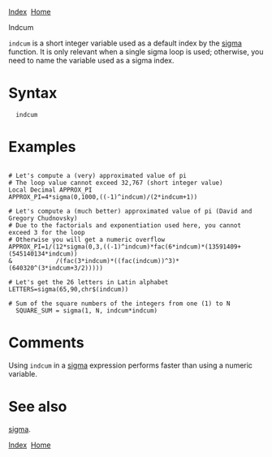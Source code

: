 [Index](index.html)  [Home](getting-started_home.html)

Indcum

`indcum` is a short integer variable used as a default index by the [sigma](4gl_sigma.html) function. It is only relevant when a single sigma loop is used; otherwise, you need to name the variable used as a sigma index.

# Syntax

```
  indcum
```

# Examples

```

# Let's compute a (very) approximated value of pi
# The loop value cannot exceed 32,767 (short integer value)
Local Decimal APPROX_PI
APPROX_PI=4*sigma(0,1000,((-1)^indcum)/(2*indcum+1))

# Let's compute a (much better) approximated value of pi (David and Gregory Chudnovsky)
# Due to the factorials and exponentiation used here, you cannot exceed 3 for the loop
# Otherwise you will get a numeric overflow
APPROX_PI=1/(12*sigma(0,3,((-1)^indcum)*fac(6*indcum)*(13591409+(545140134*indcum))
&            /(fac(3*indcum)*((fac(indcum))^3)*(640320^(3*indcum+3/2)))))

# Let's get the 26 letters in Latin alphabet
LETTERS=sigma(65,90,chr$(indcum)) 

# Sum of the square numbers of the integers from one (1) to N
  SQUARE_SUM = sigma(1, N, indcum*indcum)
```

# Comments

Using `indcum` in a [sigma](4gl_sigma.html) expression performs faster than using a numeric variable.

# See also

[sigma](4gl_sigma.html).

  

[Index](index.html)  [Home](getting-started_home.html)